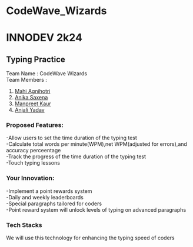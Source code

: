 # CodeWave_Wizards
# INNODEV 2k24
## Typing Practice
Team Name : CodeWave Wizards<br>
Team Members :
1. [Mahi Agnihotri](https://github.com/AGNIHOTRIMAHI "https://github.com/AGNIHOTRIMAHI")
2. [Anika Saxena](https://github.com/anikasaxena17/ "https://github.com/anikasaxena17/")
3. [Manpreet Kaur](https://github.com/kaurpreetman "https://github.com/kaurpreetman")
4. [Anjali Yadav](https://github.com/working-www "https://github.com/working-www")

### Proposed Features:
   -Allow users to set the time duration of the typing test<br>
   -Calculate total words per minute(WPM),net WPM(adjusted for errors),and accuracy perceentage<br>
   -Track the progress of the time duration of the typing test<br>
   -Touch typing lessons <br>

### Your Innovation: 
   -Implement a point rewards system<br>
   -Daily and weekly leaderboards<br>
   -Special paragraphs tailored for coders<br>
   -Point reward system will unlock levels of typing on advanced paragraphs<br> 

### Tech Stacks
We will use this technology for enhancing the typing speed of coders   
